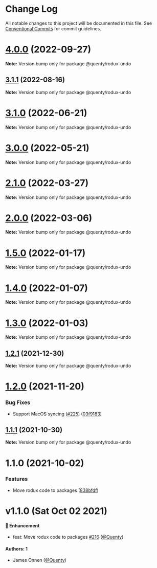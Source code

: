 # Change Log

All notable changes to this project will be documented in this file.
See [Conventional Commits](https://conventionalcommits.org) for commit guidelines.

# [4.0.0](https://github.com/Quenty/NevermoreEngine/compare/@quenty/rodux-undo@3.1.1...@quenty/rodux-undo@4.0.0) (2022-09-27)

**Note:** Version bump only for package @quenty/rodux-undo





## [3.1.1](https://github.com/Quenty/NevermoreEngine/compare/@quenty/rodux-undo@3.1.0...@quenty/rodux-undo@3.1.1) (2022-08-16)

**Note:** Version bump only for package @quenty/rodux-undo





# [3.1.0](https://github.com/Quenty/NevermoreEngine/compare/@quenty/rodux-undo@3.0.0...@quenty/rodux-undo@3.1.0) (2022-06-21)

**Note:** Version bump only for package @quenty/rodux-undo





# [3.0.0](https://github.com/Quenty/NevermoreEngine/compare/@quenty/rodux-undo@2.1.0...@quenty/rodux-undo@3.0.0) (2022-05-21)

**Note:** Version bump only for package @quenty/rodux-undo





# [2.1.0](https://github.com/Quenty/NevermoreEngine/compare/@quenty/rodux-undo@2.0.0...@quenty/rodux-undo@2.1.0) (2022-03-27)

**Note:** Version bump only for package @quenty/rodux-undo





# [2.0.0](https://github.com/Quenty/NevermoreEngine/compare/@quenty/rodux-undo@1.5.0...@quenty/rodux-undo@2.0.0) (2022-03-06)

**Note:** Version bump only for package @quenty/rodux-undo





# [1.5.0](https://github.com/Quenty/NevermoreEngine/compare/@quenty/rodux-undo@1.4.0...@quenty/rodux-undo@1.5.0) (2022-01-17)

**Note:** Version bump only for package @quenty/rodux-undo





# [1.4.0](https://github.com/Quenty/NevermoreEngine/compare/@quenty/rodux-undo@1.3.0...@quenty/rodux-undo@1.4.0) (2022-01-07)

**Note:** Version bump only for package @quenty/rodux-undo





# [1.3.0](https://github.com/Quenty/NevermoreEngine/compare/@quenty/rodux-undo@1.2.1...@quenty/rodux-undo@1.3.0) (2022-01-03)

**Note:** Version bump only for package @quenty/rodux-undo





## [1.2.1](https://github.com/Quenty/NevermoreEngine/compare/@quenty/rodux-undo@1.2.0...@quenty/rodux-undo@1.2.1) (2021-12-30)

**Note:** Version bump only for package @quenty/rodux-undo





# [1.2.0](https://github.com/Quenty/NevermoreEngine/compare/@quenty/rodux-undo@1.1.1...@quenty/rodux-undo@1.2.0) (2021-11-20)


### Bug Fixes

* Support MacOS syncing ([#225](https://github.com/Quenty/NevermoreEngine/issues/225)) ([03f9183](https://github.com/Quenty/NevermoreEngine/commit/03f918392c6a5bdd33f8a17c38de371d1e06c67a))





## [1.1.1](https://github.com/Quenty/NevermoreEngine/compare/@quenty/rodux-undo@1.1.0...@quenty/rodux-undo@1.1.1) (2021-10-30)

**Note:** Version bump only for package @quenty/rodux-undo





# 1.1.0 (2021-10-02)


### Features

* Move rodux code to packages ([838bfdf](https://github.com/Quenty/NevermoreEngine/commit/838bfdfe78884a46218cc0ce1acd03ffdfca41eb))





# v1.1.0 (Sat Oct 02 2021)

#### 🚀 Enhancement

- feat: Move rodux code to packages [#216](https://github.com/Quenty/NevermoreEngine/pull/216) ([@Quenty](https://github.com/Quenty))

#### Authors: 1

- James Onnen ([@Quenty](https://github.com/Quenty))
